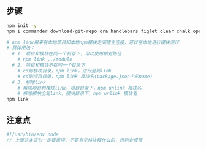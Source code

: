 <!--
 * @Author: mrzou
 * @Date: 2021-07-18 23:37:39
 * @LastEditors: mrzou
 * @LastEditTime: 2021-07-20 21:52:29
 * @Description: file content
-->
## 步骤
```bash
npm init -y
npm i commander download-git-repo ora handlebars figlet clear chalk open -s

# npm link用来在本地项目和本地npm模块之间建立连接，可以在本地进行模块测试
# 具体用法：
  # 1. 项目和模块在同一个目录下，可以使用相对路径
    # npm link ../module
  # 2. 项目和模块不在同一个目录下
    # cd到模块目录，npm link，进行全局link
    # cd到项目目录，npm link 模块名(package.json中的name)
  # 3. 解除link
    # 解除项目和模块link，项目目录下，npm unlink 模块名
    # 解除模块全局link，模块目录下，npm unlink 模块名
npm link
```

## 注意点
```js
#!/usr/bin/env node
// 上面这条语句一定要置项，不要有空格注释什么的，否则会报错
```
